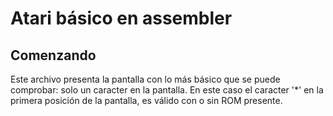 # Atari básico en assembler



## Comenzando

Este archivo presenta la pantalla con lo más básico que se puede comprobar: solo un caracter en la pantalla.
En este caso el caracter '*' en la primera posición de la pantalla, es válido con o sin ROM presente.
